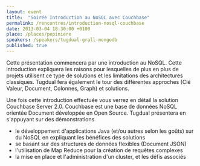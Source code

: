 ```yaml
---
layout: event
title:  "Soirée Introduction au NoSQL avec Couchbase"
permalink: /rencontres/introduction-nosql-couchbase
date: 2013-03-04 18:30:00 +0100
place: /places/pepiniere
speakers: /speakers/tugdual-grall-mongodb
published: true
---
```


Cette présentation commencera par une introduction au NoSQL. Cette introduction expliquera les raisons pour lesquelles de plus en plus de projets utilisent ce type de solutions et les limitations des architectures classiques. Tugdual fera également le tour des différentes approches (Clé Valeur, Document, Colonnes, Graph) et solutions.

Une fois cette introduction effectuée vous verrez en détail la solution Couchbase Server 2.0. Couchbase est une base de données NoSQL orientée Document développée en Open Source. Tugdual présentera en s'appuyant sur des démonstrations

 - le développement d'applications Java (et/ou autres selon les goûts) sur du NoSQL en expliquant les bénéfices des solutions
 - se basant sur des structures de données flexibles (Document JSON)
 - l'utilisation de Map Reduce pour la création de requêtes complexes
 - la mise en place et l'administration d'un cluster, et les défis associés

